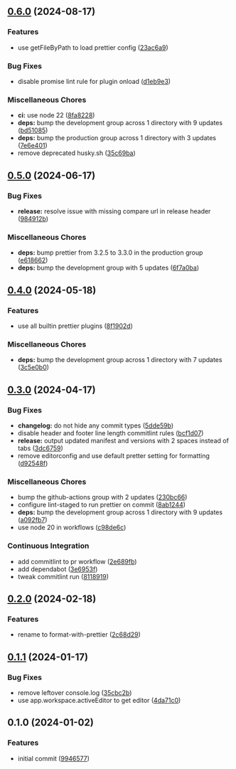 ## [0.6.0](https://github.com/alexgavrusev/obsidian-format-with-prettier/compare/0.5.0...0.6.0) (2024-08-17)

### Features

* use getFileByPath to load prettier config ([23ac6a9](https://github.com/alexgavrusev/obsidian-format-with-prettier/commit/23ac6a98daee1111926546228e3bee7bed87fe8b))

### Bug Fixes

* disable promise lint rule for plugin onload ([d1eb9e3](https://github.com/alexgavrusev/obsidian-format-with-prettier/commit/d1eb9e387aee9b58863f5048b6f17bffd3b80b52))

### Miscellaneous Chores

* **ci:** use node 22 ([8fa8228](https://github.com/alexgavrusev/obsidian-format-with-prettier/commit/8fa8228442d6317b370ea040349c23cf2a2fc42b))
* **deps:** bump the development group across 1 directory with 9 updates ([bd51085](https://github.com/alexgavrusev/obsidian-format-with-prettier/commit/bd510853beabffce42dcf3da01affdfb74ca0700))
* **deps:** bump the production group across 1 directory with 3 updates ([7e6e401](https://github.com/alexgavrusev/obsidian-format-with-prettier/commit/7e6e401f067ea254cd3c28e831c3c403daca06d5))
* remove deprecated husky.sh ([35c69ba](https://github.com/alexgavrusev/obsidian-format-with-prettier/commit/35c69bae4d001f9b39419a82f9b621524fa700be))
## [0.5.0](https://github.com/alexgavrusev/obsidian-format-with-prettier/compare/0.4.0...0.5.0) (2024-06-17)

### Bug Fixes

* **release:** resolve issue with missing compare url in release header ([984912b](https://github.com/alexgavrusev/obsidian-format-with-prettier/commit/984912bd12db48a75c31a3743f18b883602190d3))

### Miscellaneous Chores

* **deps:** bump prettier from 3.2.5 to 3.3.0 in the production group ([e618662](https://github.com/alexgavrusev/obsidian-format-with-prettier/commit/e6186627ffa510827da9f988be9810cade64c0a3))
* **deps:** bump the development group with 5 updates ([6f7a0ba](https://github.com/alexgavrusev/obsidian-format-with-prettier/commit/6f7a0ba085de1fe4fc6ce70198078c450cf88d56))
## [0.4.0](https://github.com/alexgavrusev/obsidian-format-with-prettier/compare/0.3.0...0.4.0) (2024-05-18)


### Features

* use all builtin prettier plugins ([8f1902d](https://github.com/alexgavrusev/obsidian-format-with-prettier/commit/8f1902d2b0a4cfd0642ca6017e61040b6d1379af))


### Miscellaneous Chores

* **deps:** bump the development group across 1 directory with 7 updates ([3c5e0b0](https://github.com/alexgavrusev/obsidian-format-with-prettier/commit/3c5e0b0140bc824588e5ac2193015201cd3b20c5))

## [0.3.0](https://github.com/alexgavrusev/obsidian-format-with-prettier/compare/0.2.0...0.3.0) (2024-04-17)


### Bug Fixes

* **changelog:** do not hide any commit types ([5dde59b](https://github.com/alexgavrusev/obsidian-format-with-prettier/commit/5dde59b34ead48c0df13f694b8cbddc2241a9c9f))
* disable header and footer line length commitlint rules ([bcf1d07](https://github.com/alexgavrusev/obsidian-format-with-prettier/commit/bcf1d073382b0cf4d989406ec37f2b7d0bb94f8f))
* **release:** output updated manifest and versions with 2 spaces instead of tabs ([3dc6759](https://github.com/alexgavrusev/obsidian-format-with-prettier/commit/3dc67599c4ec3b59649c8b0839115b2f9e767f65))
* remove editorconfig and use default pretter setting for formatting ([d92548f](https://github.com/alexgavrusev/obsidian-format-with-prettier/commit/d92548fbdad546d52404a03c9e07d7ef0ff7f2e3))


### Miscellaneous Chores

* bump the github-actions group with 2 updates ([230bc66](https://github.com/alexgavrusev/obsidian-format-with-prettier/commit/230bc66aa947fb20f3c86c880cada99b4a5965d2))
* configure lint-staged to run prettier on commit ([8ab1244](https://github.com/alexgavrusev/obsidian-format-with-prettier/commit/8ab124434c1905c506c20f18853dc24009e6fa26))
* **deps:** bump the development group across 1 directory with 9 updates ([a092fb7](https://github.com/alexgavrusev/obsidian-format-with-prettier/commit/a092fb72402939aca4663b4d6484e25b41e104c0))
* use node 20 in workflows ([c98de6c](https://github.com/alexgavrusev/obsidian-format-with-prettier/commit/c98de6c1dc02f52e131d20b089e01110885328f5))


### Continuous Integration

* add commitlint to pr workflow ([2e689fb](https://github.com/alexgavrusev/obsidian-format-with-prettier/commit/2e689fb687a9d0a89285f602f511994b7b301d0a))
* add dependabot ([3e6953f](https://github.com/alexgavrusev/obsidian-format-with-prettier/commit/3e6953f85522598c6c5d5caa2efe0a54b3afb086))
* tweak commitlint run ([8118919](https://github.com/alexgavrusev/obsidian-format-with-prettier/commit/811891933c721fc6b1e85a13004713248ee1b60b))

## [0.2.0](https://github.com/alexgavrusev/obsidian-format-with-prettier/compare/0.1.1...0.2.0) (2024-02-18)


### Features

* rename to format-with-prettier ([2c68d29](https://github.com/alexgavrusev/obsidian-format-with-prettier/commit/2c68d290100ca408f68c11b3b7b01652da8585c3))

## [0.1.1](https://github.com/alexgavrusev/obsidian-plugin-prettier-2/compare/0.1.0...0.1.1) (2024-01-17)


### Bug Fixes

* remove leftover console.log ([35cbc2b](https://github.com/alexgavrusev/obsidian-plugin-prettier-2/commit/35cbc2bffa21a165e259f1f62c3cf82903c621c8))
* use app.workspace.activeEditor to get editor ([4da71c0](https://github.com/alexgavrusev/obsidian-plugin-prettier-2/commit/4da71c0e7c298380f7085f2a52ce1864df9f982a))

## 0.1.0 (2024-01-02)


### Features

* initial commit ([9946577](https://github.com/alexgavrusev/obsidian-plugin-prettier-2/commit/99465779831044955e6b5b2166d70cc1ca0babfe))

